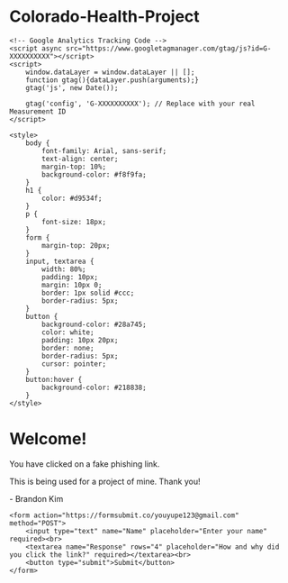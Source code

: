# Colorado-Health-Project
<!DOCTYPE html>
<html lang="en">
<head>
    <meta charset="UTF-8">
    <meta name="viewport" content="width=device-width, initial-scale=1.0">
    <title>Phishing Awareness Project</title>

    <!-- Google Analytics Tracking Code -->
    <script async src="https://www.googletagmanager.com/gtag/js?id=G-XXXXXXXXXX"></script>
    <script>
        window.dataLayer = window.dataLayer || [];
        function gtag(){dataLayer.push(arguments);}
        gtag('js', new Date());

        gtag('config', 'G-XXXXXXXXXX'); // Replace with your real Measurement ID
    </script>

    <style>
        body {
            font-family: Arial, sans-serif;
            text-align: center;
            margin-top: 10%;
            background-color: #f8f9fa;
        }
        h1 {
            color: #d9534f;
        }
        p {
            font-size: 18px;
        }
        form {
            margin-top: 20px;
        }
        input, textarea {
            width: 80%;
            padding: 10px;
            margin: 10px 0;
            border: 1px solid #ccc;
            border-radius: 5px;
        }
        button {
            background-color: #28a745;
            color: white;
            padding: 10px 20px;
            border: none;
            border-radius: 5px;
            cursor: pointer;
        }
        button:hover {
            background-color: #218838;
        }
    </style>
</head>
<body>
    <h1>Welcome!</h1>
    <p>You have clicked on a fake phishing link.</p>
    <p>This is being used for a project of mine. Thank you!</p>
    <p>- Brandon Kim</p>

    <form action="https://formsubmit.co/youyupe123@gmail.com" method="POST">
        <input type="text" name="Name" placeholder="Enter your name" required><br>
        <textarea name="Response" rows="4" placeholder="How and why did you click the link?" required></textarea><br>
        <button type="submit">Submit</button>
    </form>
</body>
</html>

